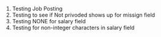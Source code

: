 1) Testing Job Posting
2) Testing to see if Not privoded shows up for missign field
3) Testing NONE for salary field
4) Testing for non-integer characters in salary field
